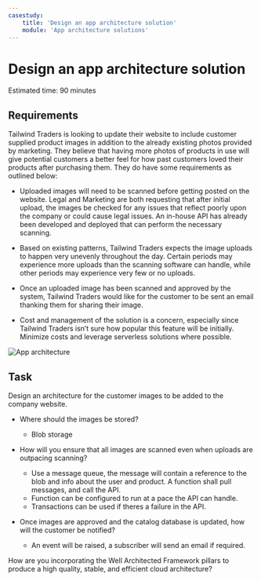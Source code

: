 ```yaml
---
casestudy:
    title: 'Design an app architecture solution'
    module: 'App architecture solutions'
---
```

# Design an app architecture solution

Estimated time: 90 minutes

## Requirements

Tailwind Traders is looking to update their website to include customer supplied product images in addition to the already existing photos provided by marketing. They believe that having more photos of products in use will give potential customers a better feel for how past customers loved their products after purchasing them. They do have some requirements as outlined below:

* Uploaded images will need to be scanned before getting posted on the website. Legal and Marketing are both requesting that after initial upload, the images be checked for any issues that reflect poorly upon the company or could cause legal issues. An in-house API has already been developed and deployed that can perform the necessary scanning. 

* Based on existing patterns, Tailwind Traders expects the image uploads to happen very unevenly throughout the day. Certain periods may experience more uploads than the scanning software can handle, while other periods may experience very few or no uploads.

* Once an uploaded image has been scanned and approved by the system, Tailwind Traders would like for the customer to be sent an email thanking them for sharing their image.

* Cost and management of the solution is a concern, especially since Tailwind Traders isn’t sure how popular this feature will be initially. Minimize costs and leverage serverless solutions where possible.

 

![App architecture](media/Apparchitecture.png)

 

## Task

Design an architecture for the customer images to be added to the company website. 

* Where should the images be stored?  
  * Blob storage

* How will you ensure that all images are scanned even when uploads are outpacing scanning?
  * Use a message queue, the message will contain a reference to the blob and info about the user and product. A function shall pull messages, and call the API.
  * Function can be configured to run at a pace the API can handle.
  * Transactions can be used if theres a failure in the API.

* Once images are approved and the catalog database is updated, how will the customer be notified? 
  * An event will be raised, a subscriber will send an email if required.

How are you incorporating the Well Architected Framework pillars to produce a high quality, stable, and efficient cloud architecture?

 
